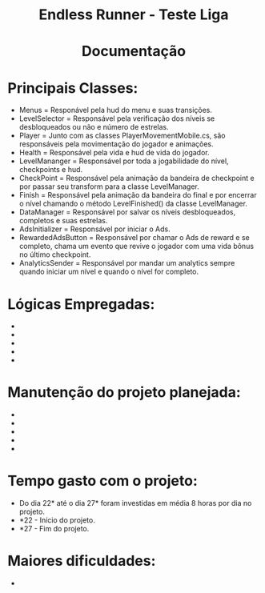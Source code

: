 <h1 align="center">Endless Runner - Teste Liga</h1>
<h1 align="center">Documentação</h1>

# Principais Classes:
- Menus = Responável pela hud do menu e suas transições.
- LevelSelector = Responsável pela verificação dos níveis se desbloqueados ou não e número de estrelas.
- Player = Junto com as classes PlayerMovementMobile.cs, são responsáveis pela movimentação do jogador e animações.
- Health = Responsável pela vida e hud de vida do jogador.
- LevelMananger = Responsável por toda a jogabilidade do nível, checkpoints e hud.
- CheckPoint = Responsável pela animação da bandeira de checkpoint e por passar seu transform para a classe LevelManager.
- Finish = Responsável pela animação da bandeira do final e por encerrar o nível chamando o método LevelFinished() da classe LevelManager.
- DataManager = Responsável por salvar os níveis desbloqueados, completos e suas estrelas.
- AdsInitializer = Responsável por iniciar o Ads.
- RewardedAdsButton = Responsável por chamar o Ads de reward e se completo, chama um evento que revive o jogador com uma vida bônus no último checkpoint.
- AnalyticsSender = Responsável por mandar um analytics sempre quando iniciar um nível e quando o nível for completo.

# Lógicas Empregadas:
- 
- 
- 
- 
- 

# Manutenção do projeto planejada:
- 
- 
- 
- 
- 

# Tempo gasto com o projeto:
- Do dia 22* até o dia 27* foram investidas em média 8 horas por dia no projeto.
- *22 - Início do projeto.
- *27 - Fim do projeto.

# Maiores dificuldades:
- 
